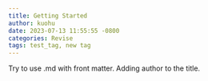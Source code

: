 ```yaml
---
title: Getting Started
author: kuohu
date: 2023-07-13 11:55:55 -0800
categories: Revise
tags: test_tag, new tag
---
```


Try to use .md with front matter. 
Adding author to the title. 